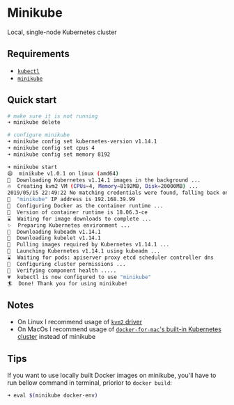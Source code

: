 # Minikube

Local, single-node Kubernetes cluster

## Requirements

- [`kubectl`](https://kubernetes.io/docs/tasks/tools/install-kubectl/)
- [`minikube`](https://kubernetes.io/docs/tasks/tools/install-minikube/)

## Quick start

```sh
# make sure it is not running
➜ minikube delete

# configure minikube
➜ minikube config set kubernetes-version v1.14.1
➜ minikube config set cpus 4
➜ minikube config set memory 8192

➜ minikube start
😄  minikube v1.0.1 on linux (amd64)
🤹  Downloading Kubernetes v1.14.1 images in the background ...
🔥  Creating kvm2 VM (CPUs=4, Memory=8192MB, Disk=20000MB) ...
2019/05/15 22:49:22 No matching credentials were found, falling back on anonymous
📶  "minikube" IP address is 192.168.39.99
🐳  Configuring Docker as the container runtime ...
🐳  Version of container runtime is 18.06.3-ce
⌛  Waiting for image downloads to complete ...
✨  Preparing Kubernetes environment ...
💾  Downloading kubeadm v1.14.1
💾  Downloading kubelet v1.14.1
🚜  Pulling images required by Kubernetes v1.14.1 ...
🚀  Launching Kubernetes v1.14.1 using kubeadm ... 
⌛  Waiting for pods: apiserver proxy etcd scheduler controller dns
🔑  Configuring cluster permissions ...
🤔  Verifying component health .....
💗  kubectl is now configured to use "minikube"
🏄  Done! Thank you for using minikube!

```

## Notes

- On Linux I recommend usage of [`kvm2` driver](https://github.com/kubernetes/minikube/blob/master/docs/drivers.md#kvm2-driver)
- On MacOs I recommend usage of [`docker-for-mac`'s built-in Kubernetes cluster](https://github.com/k911/local-kubernetes-cluster-docker-for-mac) instead of minikube

## Tips

If you want to use locally built Docker images on minikube, you'll have to run bellow command in terminal, priorior to `docker build`:

```sh
➜ eval $(minikube docker-env)
```